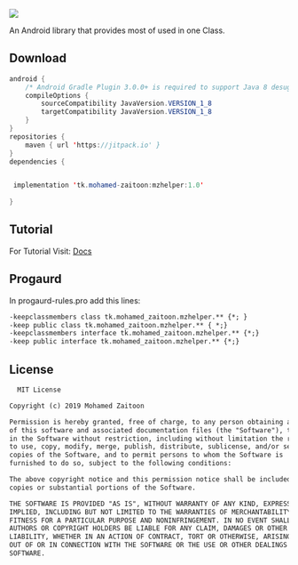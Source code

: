 [![](https://jitpack.io/v/tk.mohamed-zaitoon/mzhelper.svg)](https://jitpack.io/#tk.mohamed-zaitoon/mzhelper)

An Android library that provides most of used in one Class.


## Download

```java
android {
    /* Android Gradle Plugin 3.0.0+ is required to support Java 8 desugaring */
    compileOptions {
        sourceCompatibility JavaVersion.VERSION_1_8
        targetCompatibility JavaVersion.VERSION_1_8
    }
}
repositories {
    maven { url 'https://jitpack.io' }
}
dependencies {


 implementation 'tk.mohamed-zaitoon:mzhelper:1.0'
 
}
```
## Tutorial
 For Tutorial Visit:
 [Docs](https://www.mohamed-zaitoon.tk/mzhelper/docs)
 
## Progaurd
 In progaurd-rules.pro add this lines:
 ```txt
-keepclassmembers class tk.mohamed_zaitoon.mzhelper.** {*; }
-keep public class tk.mohamed_zaitoon.mzhelper.** { *;}
-keepclassmembers interface tk.mohamed_zaitoon.mzhelper.** {*;}
-keep public interface tk.mohamed_zaitoon.mzhelper.** {*;}
 
```

## License 
```txt
  MIT License

Copyright (c) 2019 Mohamed Zaitoon

Permission is hereby granted, free of charge, to any person obtaining a copy
of this software and associated documentation files (the "Software"), to deal
in the Software without restriction, including without limitation the rights
to use, copy, modify, merge, publish, distribute, sublicense, and/or sell
copies of the Software, and to permit persons to whom the Software is
furnished to do so, subject to the following conditions:

The above copyright notice and this permission notice shall be included in all
copies or substantial portions of the Software.

THE SOFTWARE IS PROVIDED "AS IS", WITHOUT WARRANTY OF ANY KIND, EXPRESS OR
IMPLIED, INCLUDING BUT NOT LIMITED TO THE WARRANTIES OF MERCHANTABILITY,
FITNESS FOR A PARTICULAR PURPOSE AND NONINFRINGEMENT. IN NO EVENT SHALL THE
AUTHORS OR COPYRIGHT HOLDERS BE LIABLE FOR ANY CLAIM, DAMAGES OR OTHER
LIABILITY, WHETHER IN AN ACTION OF CONTRACT, TORT OR OTHERWISE, ARISING FROM,
OUT OF OR IN CONNECTION WITH THE SOFTWARE OR THE USE OR OTHER DEALINGS IN THE
SOFTWARE.
```

 
 

